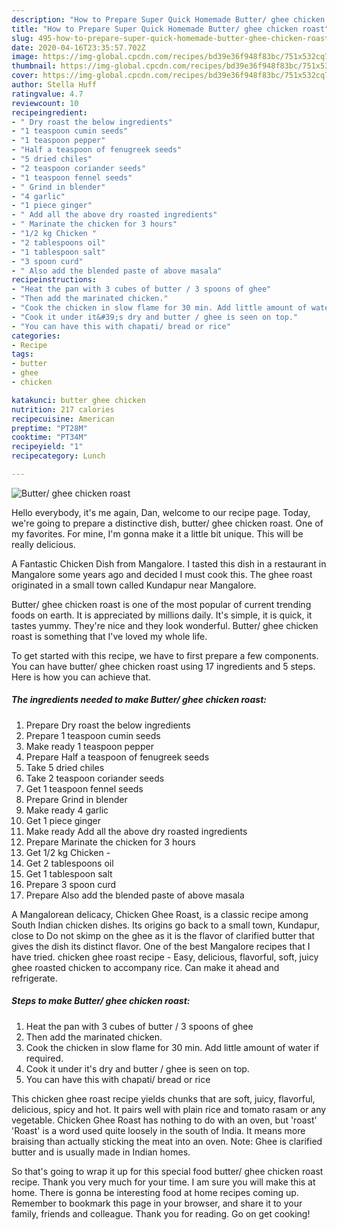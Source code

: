 ```yaml
---
description: "How to Prepare Super Quick Homemade Butter/ ghee chicken roast"
title: "How to Prepare Super Quick Homemade Butter/ ghee chicken roast"
slug: 495-how-to-prepare-super-quick-homemade-butter-ghee-chicken-roast
date: 2020-04-16T23:35:57.702Z
image: https://img-global.cpcdn.com/recipes/bd39e36f948f83bc/751x532cq70/butter-ghee-chicken-roast-recipe-main-photo.jpg
thumbnail: https://img-global.cpcdn.com/recipes/bd39e36f948f83bc/751x532cq70/butter-ghee-chicken-roast-recipe-main-photo.jpg
cover: https://img-global.cpcdn.com/recipes/bd39e36f948f83bc/751x532cq70/butter-ghee-chicken-roast-recipe-main-photo.jpg
author: Stella Huff
ratingvalue: 4.7
reviewcount: 10
recipeingredient:
- " Dry roast the below ingredients"
- "1 teaspoon cumin seeds"
- "1 teaspoon pepper"
- "Half a teaspoon of fenugreek seeds"
- "5 dried chiles"
- "2 teaspoon coriander seeds"
- "1 teaspoon fennel seeds"
- " Grind in blender"
- "4 garlic"
- "1 piece ginger"
- " Add all the above dry roasted ingredients"
- " Marinate the chicken for 3 hours"
- "1/2 kg Chicken "
- "2 tablespoons oil"
- "1 tablespoon salt"
- "3 spoon curd"
- " Also add the blended paste of above masala"
recipeinstructions:
- "Heat the pan with 3 cubes of butter / 3 spoons of ghee"
- "Then add the marinated chicken."
- "Cook the chicken in slow flame for 30 min. Add little amount of water if required."
- "Cook it under it&#39;s dry and butter / ghee is seen on top."
- "You can have this with chapati/ bread or rice"
categories:
- Recipe
tags:
- butter
- ghee
- chicken

katakunci: butter ghee chicken 
nutrition: 217 calories
recipecuisine: American
preptime: "PT28M"
cooktime: "PT34M"
recipeyield: "1"
recipecategory: Lunch

---
```



![Butter/ ghee chicken roast](https://img-global.cpcdn.com/recipes/bd39e36f948f83bc/751x532cq70/butter-ghee-chicken-roast-recipe-main-photo.jpg)

Hello everybody, it's me again, Dan, welcome to our recipe page. Today, we're going to prepare a distinctive dish, butter/ ghee chicken roast. One of my favorites. For mine, I'm gonna make it a little bit unique. This will be really delicious.

A Fantastic Chicken Dish from Mangalore. I tasted this dish in a restaurant in Mangalore some years ago and decided I must cook this. The ghee roast originated in a small town called Kundapur near Mangalore.

Butter/ ghee chicken roast is one of the most popular of current trending foods on earth. It is appreciated by millions daily. It's simple, it is quick, it tastes yummy. They're nice and they look wonderful. Butter/ ghee chicken roast is something that I've loved my whole life.


To get started with this recipe, we have to first prepare a few components. You can have butter/ ghee chicken roast using 17 ingredients and 5 steps. Here is how you can achieve that.

<!--inarticleads1-->

##### The ingredients needed to make Butter/ ghee chicken roast:

1. Prepare  Dry roast the below ingredients
1. Prepare 1 teaspoon cumin seeds
1. Make ready 1 teaspoon pepper
1. Prepare Half a teaspoon of fenugreek seeds
1. Take 5 dried chiles
1. Take 2 teaspoon coriander seeds
1. Get 1 teaspoon fennel seeds
1. Prepare  Grind in blender
1. Make ready 4 garlic
1. Get 1 piece ginger
1. Make ready  Add all the above dry roasted ingredients
1. Prepare  Marinate the chicken for 3 hours
1. Get 1/2 kg Chicken -
1. Get 2 tablespoons oil
1. Get 1 tablespoon salt
1. Prepare 3 spoon curd
1. Prepare  Also add the blended paste of above masala


A Mangalorean delicacy, Chicken Ghee Roast, is a classic recipe among South Indian chicken dishes. Its origins go back to a small town, Kundapur, close to Do not skimp on the ghee as it is the flavor of clarified butter that gives the dish its distinct flavor. One of the best Mangalore recipes that I have tried. chicken ghee roast recipe - Easy, delicious, flavorful, soft, juicy ghee roasted chicken to accompany rice. Can make it ahead and refrigerate. 

<!--inarticleads2-->

##### Steps to make Butter/ ghee chicken roast:

1. Heat the pan with 3 cubes of butter / 3 spoons of ghee
1. Then add the marinated chicken.
1. Cook the chicken in slow flame for 30 min. Add little amount of water if required.
1. Cook it under it&#39;s dry and butter / ghee is seen on top.
1. You can have this with chapati/ bread or rice


This chicken ghee roast recipe yields chunks that are soft, juicy, flavorful, delicious, spicy and hot. It pairs well with plain rice and tomato rasam or any vegetable. Chicken Ghee Roast has nothing to do with an oven, but &#39;roast&#39; &#39;Roast&#39; is a word used quite loosely in the south of India. It means more braising than actually sticking the meat into an oven. Note: Ghee is clarified butter and is usually made in Indian homes. 

So that's going to wrap it up for this special food butter/ ghee chicken roast recipe. Thank you very much for your time. I am sure you will make this at home. There is gonna be interesting food at home recipes coming up. Remember to bookmark this page in your browser, and share it to your family, friends and colleague. Thank you for reading. Go on get cooking!
